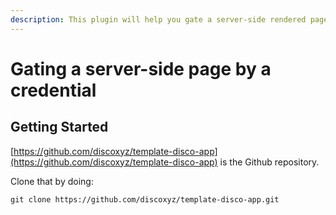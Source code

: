 ```yaml
---
description: This plugin will help you gate a server-side rendered page by a credential.
---
```


# Gating a server-side page by a credential

## Getting Started

[https://github.com/discoxyz/template-disco-app](https://github.com/discoxyz/template-disco-app) is the Github repository.

Clone that by doing:

```
git clone https://github.com/discoxyz/template-disco-app.git
```









